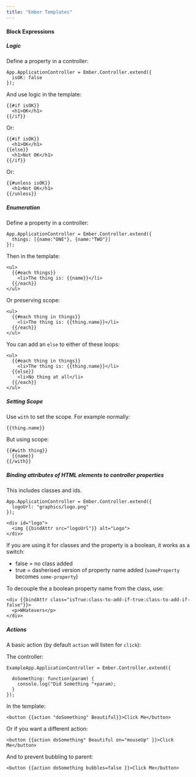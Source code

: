 ```yaml
---
title: "Ember Templates"
---
```


#### Block Expressions

##### Logic

Define a property in a controller:

```
App.ApplicationController = Ember.Controller.extend({
  isOK: false
});
```

And use logic in the template:

```
{{#if isOK}}
  <h1>OK</h1>
{{/if}}
```

Or:

```
{{#if isOK}}
  <h1>OK</h1>
{{else}}
  <h1>Not OK</h1>
{{/if}}
```

Or:

```
{{#unless isOK}}
  <h1>Not OK</h1>
{{/unless}}
```

##### Enumeration

Define a property in a controller:

```
App.ApplicationController = Ember.Controller.extend({
  things: [{name:"ONE"}, {name:"TWO"}]
});
```

Then in the template:

```
<ul>
  {{#each things}}
    <li>The thing is: {{name}}</li>
  {{/each}}
</ul>
```

Or preserving scope:

```
<ul>
  {{#each thing in things}}
    <li>The thing is: {{thing.name}}</li>
  {{/each}}
</ul>
```

You can add an `else` to either of these loops:

```
<ul>
  {{#each thing in things}}
    <li>The thing is: {{thing.name}}</li>
  {{else}}
    <li>No thing at all</li>
  {{/each}}
</ul>
```

##### Setting Scope

Use `with` to set the scope. For example normally:

```
{{thing.name}}
```

But using scope:

```
{{#with thing}}
  {{name}}
{{/with}}
```

##### Binding attributes of HTML elements to controller properties

This includes classes and ids. 

```
App.ApplicationController = Ember.Controller.extend({
  logoUrl: "graphics/logo.png"
});
```

```
<div id="logo">
  <img {{bindAttr src="logoUrl"}} alt="Logo">
</div>
```

If you are using it for classes and the property is a boolean, it works as a switch:

- false = no class added
- true = dasherised version of property name added (`someProperty` becomes `some-property`)

To decouple the a boolean property name from the class, use:

```
<div {{bindAttr class="isTrue:class-to-add-if-true:class-to-add-if-false"}}>
  <p>WHatevers</p>
</div>
```

##### Actions

A basic action (by default `action` will listen for `click`):

The controller:

```
ExampleApp.ApplicationController = Ember.Controller.extend({

  doSomething: function(param) {
    console.log("Did Something "+param);
  }
});
```

In the template:

```
<button {{action "doSomething" Beautiful}}>Click Me</button>
```

Or if you want a different action:

```
<button {{action doSomething" Beautiful on="mouseUp" }}>Click Me</button>
```

And to prevent bubbling to parent:

```
<button {{action doSomething bubbles=false }}>Click Me</button>
```

